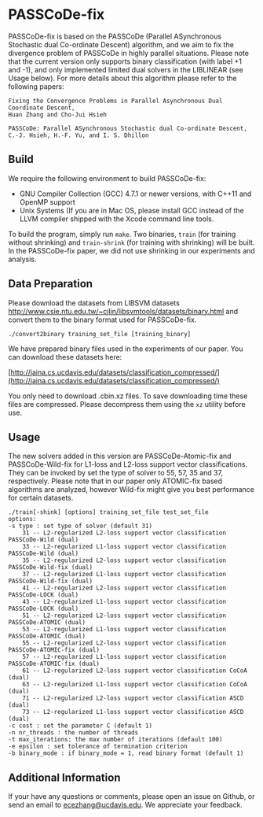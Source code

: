 PASSCoDe-fix
========================

PASSCoDe-fix is based on the PASSCoDe (Parallel ASynchronous Stochastic dual
Co-ordinate Descent) algorithm, and we aim to fix the divergence problem of
PASSCoDe in highly parallel situations.  Please note that the current version
only supports binary classification (with label +1 and -1), and only
implemented limited dual solvers in the LIBLINEAR (see Usage below). For more
details about this algorithm please refer to the following papers:

```
Fixing the Convergence Problems in Parallel Asynchronous Dual Coordinate Descent,
Huan Zhang and Cho-Jui Hsieh

PASSCoDe: Parallel ASynchronous Stochastic dual Co-ordinate Descent, 
C.-J. Hsieh, H.-F. Yu, and I. S. Dhillon
```

Build
---------------

We require the following environment to build PASSCoDe-fix:

- GNU Compiler Collection (GCC) 4.7.1 or newer versions, with C++11 and OpenMP
  support
- Unix Systems (If you are in Mac OS, please install GCC instead of the LLVM
  compiler shipped with the Xcode command line tools.

To build the program, simply run `make`. Two binaries, `train` (for training
without shrinking) and `train-shrink` (for training with shrinking) will be
built.  In the PASSCoDe-fix paper, we did not use shrinking in our experiments
and analysis.

Data Preparation 
----------------

Please download the datasets from LIBSVM datasets
http://www.csie.ntu.edu.tw/~cjlin/libsvmtools/datasets/binary.html
and convert them to the binary format used for PASSCoDe-fix. 

```
./convert2binary training_set_file [training_binary]
```
We have prepared binary files used in the experiments of our paper.
You can download these datasets here:

[http://jaina.cs.ucdavis.edu/datasets/classification_compressed/](http://jaina.cs.ucdavis.edu/datasets/classification_compressed/)

You only need to download .cbin.xz files. To save downloading time these files
are compressed. Please decompress them using the `xz` utility before use.

Usage
----------------

The new solvers added in this version are PASSCoDe-Atomic-fix and
PASSCoDe-Wild-fix for L1-loss and L2-loss support vector classifications.  They
can be invoked by set the type of solver to 55, 57, 35 and 37, respectively.
Please note that in our paper only ATOMIC-fix based algorithms are analyzed,
however Wild-fix might give you best performance for certain datasets.

```
./train[-shink] [options] training_set_file test_set_file
options:
-s type : set type of solver (default 31)
	31 -- L2-regularized L2-loss support vector classification PASSCoDe-Wild (dual)
	33 -- L2-regularized L1-loss support vector classification PASSCoDe-Wild (dual)
	35 -- L2-regularized L2-loss support vector classification PASSCoDe-Wild-fix (dual)
	37 -- L2-regularized L1-loss support vector classification PASSCoDe-Wild-fix (dual)
	41 -- L2-regularized L2-loss support vector classification PASSCoDe-LOCK (dual)
	43 -- L2-regularized L1-loss support vector classification PASSCoDe-LOCK (dual)
	51 -- L2-regularized L2-loss support vector classification PASSCoDe-ATOMIC (dual)
	53 -- L2-regularized L1-loss support vector classification PASSCoDe-ATOMIC (dual)
	55 -- L2-regularized L2-loss support vector classification PASSCoDe-ATOMIC-fix (dual)
	57 -- L2-regularized L1-loss support vector classification PASSCoDe-ATOMIC-fix (dual)
	61 -- L2-regularized L2-loss support vector classification CoCoA (dual)
	63 -- L2-regularized L1-loss support vector classification CoCoA (dual)
	71 -- L2-regularized L2-loss support vector classification ASCD (dual)
	73 -- L2-regularized L1-loss support vector classification ASCD (dual)
-c cost : set the parameter C (default 1)
-n nr_threads : the number of threads
-t max_iterations: the max number of iterations (default 100)
-e epsilon : set tolerance of termination criterion
-b binary_mode : if binary_mode = 1, read binary format (default 1)
```


Additional Information
----------------------

If your have any questions or comments, please open an issue on Github,
or send an email to ecezhang@ucdavis.edu. We appreciate your feedback.

